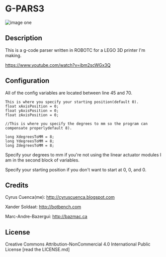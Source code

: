 # G-PARS3

![image one](https://github.com/cyruscuenca/g-pars3/blob/master/media/3Dprinter_header.jpg)


## Description

This is a g-code parser written in ROBOTC for a LEGO 3D printer I'm making. 

https://www.youtube.com/watch?v=ibm2scWGx3Q

## Configuration

All of the config variables are located between line 45 and 70.

```
This is where you specify your starting position(default 0).
float xAxisPosition = 0;
float yAxisPosition = 0;
float zAxisPosition = 0;

//This is where you specify the degrees to mm so the program can compensate properlydefault 8).

long XdegreesToMM = 8;
long YdegreesToMM = 8;
long ZdegreesToMM = 8;
```

Specify your degrees to mm if you're not using the linear actuator modules I am in the second block of variables. 

Specify your starting position if you don't want to start at 0, 0, and 0.

## Credits

Cyrus Cuenca(me): http://cyruscuenca.blogspot.com

Xander Soldaat: http://botbench.com

Marc-Andre-Bazergui: http://bazmac.ca

## License

Creative Commons Attribution-NonCommercial 4.0 International Public License
[read the LICENSE.md]
